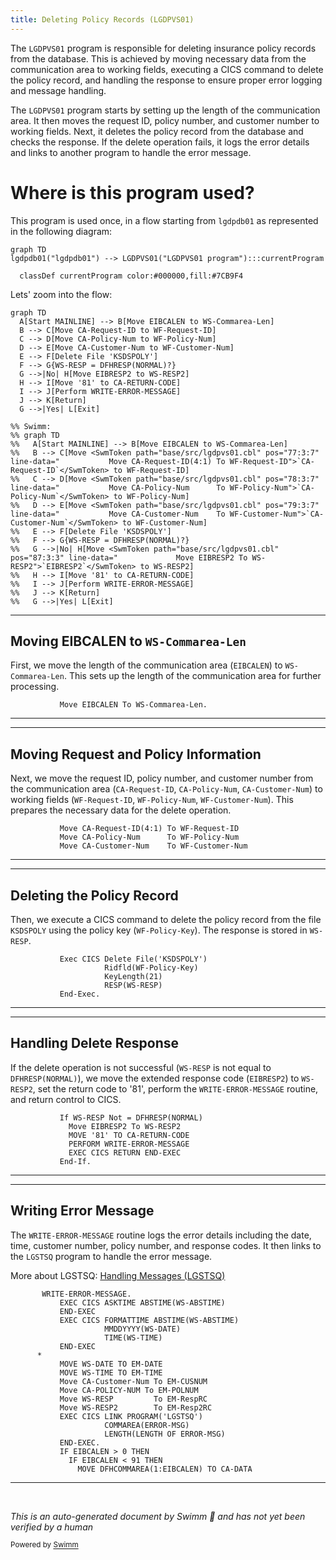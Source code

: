 ```yaml
---
title: Deleting Policy Records (LGDPVS01)
---
```

The <SwmToken path="base/src/lgdpvs01.cbl" pos="11:6:6" line-data="       PROGRAM-ID. LGDPVS01.">`LGDPVS01`</SwmToken> program is responsible for deleting insurance policy records from the database. This is achieved by moving necessary data from the communication area to working fields, executing a CICS command to delete the policy record, and handling the response to ensure proper error logging and message handling.

The <SwmToken path="base/src/lgdpvs01.cbl" pos="11:6:6" line-data="       PROGRAM-ID. LGDPVS01.">`LGDPVS01`</SwmToken> program starts by setting up the length of the communication area. It then moves the request ID, policy number, and customer number to working fields. Next, it deletes the policy record from the database and checks the response. If the delete operation fails, it logs the error details and links to another program to handle the error message.

# Where is this program used?

This program is used once, in a flow starting from `lgdpdb01` as represented in the following diagram:

```mermaid
graph TD
lgdpdb01("lgdpdb01") --> LGDPVS01("LGDPVS01 program"):::currentProgram

  classDef currentProgram color:#000000,fill:#7CB9F4
```

Lets' zoom into the flow:

```mermaid
graph TD
  A[Start MAINLINE] --> B[Move EIBCALEN to WS-Commarea-Len]
  B --> C[Move CA-Request-ID to WF-Request-ID]
  C --> D[Move CA-Policy-Num to WF-Policy-Num]
  D --> E[Move CA-Customer-Num to WF-Customer-Num]
  E --> F[Delete File 'KSDSPOLY']
  F --> G{WS-RESP = DFHRESP(NORMAL)?}
  G -->|No| H[Move EIBRESP2 to WS-RESP2]
  H --> I[Move '81' to CA-RETURN-CODE]
  I --> J[Perform WRITE-ERROR-MESSAGE]
  J --> K[Return]
  G -->|Yes| L[Exit]

%% Swimm:
%% graph TD
%%   A[Start MAINLINE] --> B[Move EIBCALEN to WS-Commarea-Len]
%%   B --> C[Move <SwmToken path="base/src/lgdpvs01.cbl" pos="77:3:7" line-data="           Move CA-Request-ID(4:1) To WF-Request-ID">`CA-Request-ID`</SwmToken> to WF-Request-ID]
%%   C --> D[Move <SwmToken path="base/src/lgdpvs01.cbl" pos="78:3:7" line-data="           Move CA-Policy-Num      To WF-Policy-Num">`CA-Policy-Num`</SwmToken> to WF-Policy-Num]
%%   D --> E[Move <SwmToken path="base/src/lgdpvs01.cbl" pos="79:3:7" line-data="           Move CA-Customer-Num    To WF-Customer-Num">`CA-Customer-Num`</SwmToken> to WF-Customer-Num]
%%   E --> F[Delete File 'KSDSPOLY']
%%   F --> G{WS-RESP = DFHRESP(NORMAL)?}
%%   G -->|No| H[Move <SwmToken path="base/src/lgdpvs01.cbl" pos="87:3:3" line-data="             Move EIBRESP2 To WS-RESP2">`EIBRESP2`</SwmToken> to WS-RESP2]
%%   H --> I[Move '81' to CA-RETURN-CODE]
%%   I --> J[Perform WRITE-ERROR-MESSAGE]
%%   J --> K[Return]
%%   G -->|Yes| L[Exit]
```

<SwmSnippet path="/base/src/lgdpvs01.cbl" line="75">

---

## Moving EIBCALEN to <SwmToken path="base/src/lgdpvs01.cbl" pos="75:7:11" line-data="           Move EIBCALEN To WS-Commarea-Len.">`WS-Commarea-Len`</SwmToken>

First, we move the length of the communication area (<SwmToken path="base/src/lgdpvs01.cbl" pos="75:3:3" line-data="           Move EIBCALEN To WS-Commarea-Len.">`EIBCALEN`</SwmToken>) to <SwmToken path="base/src/lgdpvs01.cbl" pos="75:7:11" line-data="           Move EIBCALEN To WS-Commarea-Len.">`WS-Commarea-Len`</SwmToken>. This sets up the length of the communication area for further processing.

```cobol
           Move EIBCALEN To WS-Commarea-Len.
```

---

</SwmSnippet>

<SwmSnippet path="/base/src/lgdpvs01.cbl" line="77">

---

## Moving Request and Policy Information

Next, we move the request ID, policy number, and customer number from the communication area (<SwmToken path="base/src/lgdpvs01.cbl" pos="77:3:7" line-data="           Move CA-Request-ID(4:1) To WF-Request-ID">`CA-Request-ID`</SwmToken>, <SwmToken path="base/src/lgdpvs01.cbl" pos="78:3:7" line-data="           Move CA-Policy-Num      To WF-Policy-Num">`CA-Policy-Num`</SwmToken>, <SwmToken path="base/src/lgdpvs01.cbl" pos="79:3:7" line-data="           Move CA-Customer-Num    To WF-Customer-Num">`CA-Customer-Num`</SwmToken>) to working fields (<SwmToken path="base/src/lgdpvs01.cbl" pos="77:16:20" line-data="           Move CA-Request-ID(4:1) To WF-Request-ID">`WF-Request-ID`</SwmToken>, <SwmToken path="base/src/lgdpvs01.cbl" pos="78:11:15" line-data="           Move CA-Policy-Num      To WF-Policy-Num">`WF-Policy-Num`</SwmToken>, <SwmToken path="base/src/lgdpvs01.cbl" pos="79:11:15" line-data="           Move CA-Customer-Num    To WF-Customer-Num">`WF-Customer-Num`</SwmToken>). This prepares the necessary data for the delete operation.

```cobol
           Move CA-Request-ID(4:1) To WF-Request-ID
           Move CA-Policy-Num      To WF-Policy-Num
           Move CA-Customer-Num    To WF-Customer-Num
```

---

</SwmSnippet>

<SwmSnippet path="/base/src/lgdpvs01.cbl" line="81">

---

## Deleting the Policy Record

Then, we execute a CICS command to delete the policy record from the file <SwmToken path="base/src/lgdpvs01.cbl" pos="81:10:10" line-data="           Exec CICS Delete File(&#39;KSDSPOLY&#39;)">`KSDSPOLY`</SwmToken> using the policy key (<SwmToken path="base/src/lgdpvs01.cbl" pos="82:3:7" line-data="                     Ridfld(WF-Policy-Key)">`WF-Policy-Key`</SwmToken>). The response is stored in <SwmToken path="base/src/lgdpvs01.cbl" pos="84:3:5" line-data="                     RESP(WS-RESP)">`WS-RESP`</SwmToken>.

```cobol
           Exec CICS Delete File('KSDSPOLY')
                     Ridfld(WF-Policy-Key)
                     KeyLength(21)
                     RESP(WS-RESP)
           End-Exec.
```

---

</SwmSnippet>

<SwmSnippet path="/base/src/lgdpvs01.cbl" line="86">

---

## Handling Delete Response

If the delete operation is not successful (<SwmToken path="base/src/lgdpvs01.cbl" pos="86:3:5" line-data="           If WS-RESP Not = DFHRESP(NORMAL)">`WS-RESP`</SwmToken> is not equal to <SwmToken path="base/src/lgdpvs01.cbl" pos="86:11:14" line-data="           If WS-RESP Not = DFHRESP(NORMAL)">`DFHRESP(NORMAL)`</SwmToken>), we move the extended response code (<SwmToken path="base/src/lgdpvs01.cbl" pos="87:3:3" line-data="             Move EIBRESP2 To WS-RESP2">`EIBRESP2`</SwmToken>) to <SwmToken path="base/src/lgdpvs01.cbl" pos="87:7:9" line-data="             Move EIBRESP2 To WS-RESP2">`WS-RESP2`</SwmToken>, set the return code to '81', perform the <SwmToken path="base/src/lgdpvs01.cbl" pos="89:3:7" line-data="             PERFORM WRITE-ERROR-MESSAGE">`WRITE-ERROR-MESSAGE`</SwmToken> routine, and return control to CICS.

```cobol
           If WS-RESP Not = DFHRESP(NORMAL)
             Move EIBRESP2 To WS-RESP2
             MOVE '81' TO CA-RETURN-CODE
             PERFORM WRITE-ERROR-MESSAGE
             EXEC CICS RETURN END-EXEC
           End-If.
```

---

</SwmSnippet>

<SwmSnippet path="/base/src/lgdpvs01.cbl" line="99">

---

## Writing Error Message

The <SwmToken path="base/src/lgdpvs01.cbl" pos="99:1:5" line-data="       WRITE-ERROR-MESSAGE.">`WRITE-ERROR-MESSAGE`</SwmToken> routine logs the error details including the date, time, customer number, policy number, and response codes. It then links to the <SwmToken path="base/src/lgdpvs01.cbl" pos="113:10:10" line-data="           EXEC CICS LINK PROGRAM(&#39;LGSTSQ&#39;)">`LGSTSQ`</SwmToken> program to handle the error message.

More about LGSTSQ: <SwmLink doc-title="Handling Messages (LGSTSQ)">[Handling Messages (LGSTSQ)](/.swm/handling-messages-lgstsq.o6o7rslw.sw.md)</SwmLink>

```cobol
       WRITE-ERROR-MESSAGE.
           EXEC CICS ASKTIME ABSTIME(WS-ABSTIME)
           END-EXEC
           EXEC CICS FORMATTIME ABSTIME(WS-ABSTIME)
                     MMDDYYYY(WS-DATE)
                     TIME(WS-TIME)
           END-EXEC
      *
           MOVE WS-DATE TO EM-DATE
           MOVE WS-TIME TO EM-TIME
           Move CA-Customer-Num To EM-CUSNUM 
           Move CA-POLICY-NUM To EM-POLNUM 
           Move WS-RESP         To EM-RespRC
           Move WS-RESP2        To EM-Resp2RC
           EXEC CICS LINK PROGRAM('LGSTSQ')
                     COMMAREA(ERROR-MSG)
                     LENGTH(LENGTH OF ERROR-MSG)
           END-EXEC.
           IF EIBCALEN > 0 THEN
             IF EIBCALEN < 91 THEN
               MOVE DFHCOMMAREA(1:EIBCALEN) TO CA-DATA
```

---

</SwmSnippet>

&nbsp;

*This is an auto-generated document by Swimm 🌊 and has not yet been verified by a human*

<SwmMeta version="3.0.0" repo-id="Z2l0aHViJTNBJTNBa3luZHJ5bC1jaWNzLWdlbmFwcCUzQSUzQVN3aW1tLURlbW8=" repo-name="kyndryl-cics-genapp"><sup>Powered by [Swimm](/)</sup></SwmMeta>
